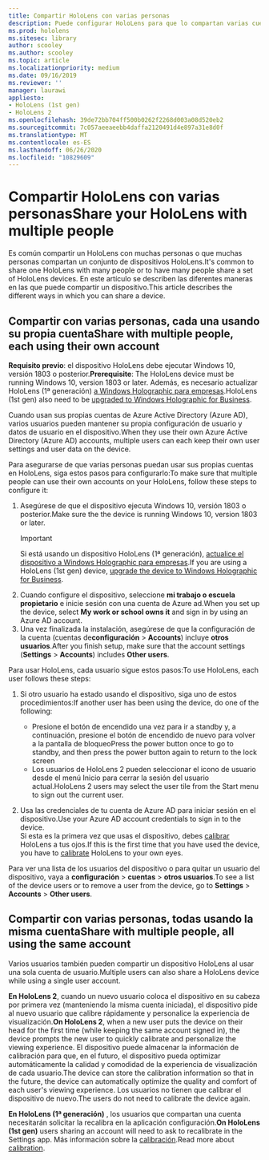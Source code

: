 ```yaml
---
title: Compartir HoloLens con varias personas
description: Puede configurar HoloLens para que lo compartan varias cuentas de Azure Active Directory o por varios usuarios que usen una sola cuenta.
ms.prod: hololens
ms.sitesec: library
author: scooley
ms.author: scooley
ms.topic: article
ms.localizationpriority: medium
ms.date: 09/16/2019
ms.reviewer: ''
manager: laurawi
appliesto:
- HoloLens (1st gen)
- HoloLens 2
ms.openlocfilehash: 39de72bb704ff500b0262f2268d003a08d520eb2
ms.sourcegitcommit: 7c057aeeaeebb4daffa2120491d4e897a31e8d0f
ms.translationtype: MT
ms.contentlocale: es-ES
ms.lasthandoff: 06/26/2020
ms.locfileid: "10829609"
---
```

# <span data-ttu-id="8ef29-103">Compartir HoloLens con varias personas</span><span class="sxs-lookup"><span data-stu-id="8ef29-103">Share your HoloLens with multiple people</span></span>

<span data-ttu-id="8ef29-104">Es común compartir un HoloLens con muchas personas o que muchas personas compartan un conjunto de dispositivos HoloLens.</span><span class="sxs-lookup"><span data-stu-id="8ef29-104">It's common to share one HoloLens with many people or to have many people share a set of HoloLens devices.</span></span>  <span data-ttu-id="8ef29-105">En este artículo se describen las diferentes maneras en las que puede compartir un dispositivo.</span><span class="sxs-lookup"><span data-stu-id="8ef29-105">This article describes the different ways in which you can share a device.</span></span>

## <span data-ttu-id="8ef29-106">Compartir con varias personas, cada una usando su propia cuenta</span><span class="sxs-lookup"><span data-stu-id="8ef29-106">Share with multiple people, each using their own account</span></span>

<span data-ttu-id="8ef29-107">**Requisito previo**: el dispositivo HoloLens debe ejecutar Windows 10, versión 1803 o posterior.</span><span class="sxs-lookup"><span data-stu-id="8ef29-107">**Prerequisite**: The HoloLens device must be running Windows 10, version 1803 or later.</span></span>  <span data-ttu-id="8ef29-108">Además, es necesario actualizar HoloLens (1ª generación) [a Windows Holographic para empresas](hololens-upgrade-enterprise.md).</span><span class="sxs-lookup"><span data-stu-id="8ef29-108">HoloLens (1st gen) also need to be [upgraded to Windows Holographic for Business](hololens-upgrade-enterprise.md).</span></span>

<span data-ttu-id="8ef29-109">Cuando usan sus propias cuentas de Azure Active Directory (Azure AD), varios usuarios pueden mantener su propia configuración de usuario y datos de usuario en el dispositivo.</span><span class="sxs-lookup"><span data-stu-id="8ef29-109">When they use their own Azure Active Directory (Azure AD) accounts, multiple users can each keep their own user settings and user data on the device.</span></span>

<span data-ttu-id="8ef29-110">Para asegurarse de que varias personas puedan usar sus propias cuentas en HoloLens, siga estos pasos para configurarlo:</span><span class="sxs-lookup"><span data-stu-id="8ef29-110">To make sure that multiple people can use their own accounts on your HoloLens, follow these steps to configure it:</span></span>

1. <span data-ttu-id="8ef29-111">Asegúrese de que el dispositivo ejecuta Windows 10, versión 1803 o posterior.</span><span class="sxs-lookup"><span data-stu-id="8ef29-111">Make sure the the device is running Windows 10, version 1803 or later.</span></span>
   > [!IMPORTANT]
   > <span data-ttu-id="8ef29-112">Si está usando un dispositivo HoloLens (1ª generación), [actualice el dispositivo a Windows Holographic para empresas](hololens1-upgrade-enterprise.md).</span><span class="sxs-lookup"><span data-stu-id="8ef29-112">If you are using a HoloLens (1st gen) device, [upgrade the device to Windows Holographic for Business](hololens1-upgrade-enterprise.md).</span></span>
1. <span data-ttu-id="8ef29-113">Cuando configure el dispositivo, seleccione **mi trabajo o escuela propietario** e inicie sesión con una cuenta de Azure ad.</span><span class="sxs-lookup"><span data-stu-id="8ef29-113">When you set up the device, select **My work or school owns it** and sign in by using an Azure AD account.</span></span>
1. <span data-ttu-id="8ef29-114">Una vez finalizada la instalación, asegúrese de que la configuración de la cuenta (cuentas de**configuración**  >  **Accounts**) incluye **otros usuarios**.</span><span class="sxs-lookup"><span data-stu-id="8ef29-114">After you finish setup, make sure that the account settings (**Settings** > **Accounts**) includes **Other users**.</span></span>

<span data-ttu-id="8ef29-115">Para usar HoloLens, cada usuario sigue estos pasos:</span><span class="sxs-lookup"><span data-stu-id="8ef29-115">To use HoloLens, each user follows these steps:</span></span>

1. <span data-ttu-id="8ef29-116">Si otro usuario ha estado usando el dispositivo, siga uno de estos procedimientos:</span><span class="sxs-lookup"><span data-stu-id="8ef29-116">If another user has been using the device, do one of the following:</span></span>
   - <span data-ttu-id="8ef29-117">Presione el botón de encendido una vez para ir a standby y, a continuación, presione el botón de encendido de nuevo para volver a la pantalla de bloqueo</span><span class="sxs-lookup"><span data-stu-id="8ef29-117">Press the power button once to go to standby, and then press the power button again to return to the lock screen</span></span>
   - <span data-ttu-id="8ef29-118">Los usuarios de HoloLens 2 pueden seleccionar el icono de usuario desde el menú Inicio para cerrar la sesión del usuario actual.</span><span class="sxs-lookup"><span data-stu-id="8ef29-118">HoloLens 2 users may select the user tile from the Start menu to sign out the current user.</span></span>

1. <span data-ttu-id="8ef29-119">Usa las credenciales de tu cuenta de Azure AD para iniciar sesión en el dispositivo.</span><span class="sxs-lookup"><span data-stu-id="8ef29-119">Use your Azure AD account credentials to sign in to the device.</span></span>  
    <span data-ttu-id="8ef29-120">Si esta es la primera vez que usas el dispositivo, debes [calibrar](hololens-calibration.md) HoloLens a tus ojos.</span><span class="sxs-lookup"><span data-stu-id="8ef29-120">If this is the first time that you have used the device, you have to [calibrate](hololens-calibration.md) HoloLens to your own eyes.</span></span>

<span data-ttu-id="8ef29-121">Para ver una lista de los usuarios del dispositivo o para quitar un usuario del dispositivo, vaya a **configuración**  >  **cuentas**  >  **otros usuarios**.</span><span class="sxs-lookup"><span data-stu-id="8ef29-121">To see a list of the device users or to remove a user from the device, go to **Settings** > **Accounts** > **Other users**.</span></span>

## <span data-ttu-id="8ef29-122">Compartir con varias personas, todas usando la misma cuenta</span><span class="sxs-lookup"><span data-stu-id="8ef29-122">Share with multiple people, all using the same account</span></span>

<span data-ttu-id="8ef29-123">Varios usuarios también pueden compartir un dispositivo HoloLens al usar una sola cuenta de usuario.</span><span class="sxs-lookup"><span data-stu-id="8ef29-123">Multiple users can also share a HoloLens device while using a single user account.</span></span>

<span data-ttu-id="8ef29-124">**En HoloLens 2**, cuando un nuevo usuario coloca el dispositivo en su cabeza por primera vez (manteniendo la misma cuenta iniciada), el dispositivo pide al nuevo usuario que calibre rápidamente y personalice la experiencia de visualización.</span><span class="sxs-lookup"><span data-stu-id="8ef29-124">**On HoloLens 2**, when a new user puts the device on their head for the first time (while keeping the same account signed in), the device prompts the new user to quickly calibrate and personalize the viewing experience.</span></span> <span data-ttu-id="8ef29-125">El dispositivo puede almacenar la información de calibración para que, en el futuro, el dispositivo pueda optimizar automáticamente la calidad y comodidad de la experiencia de visualización de cada usuario.</span><span class="sxs-lookup"><span data-stu-id="8ef29-125">The device can store the calibration information so that in the future, the device can automatically optimize the quality and comfort of each user's viewing experience.</span></span> <span data-ttu-id="8ef29-126">Los usuarios no tienen que calibrar el dispositivo de nuevo.</span><span class="sxs-lookup"><span data-stu-id="8ef29-126">The users do not need to calibrate the device again.</span></span>

<span data-ttu-id="8ef29-127">**En HoloLens (1ª generación)** , los usuarios que compartan una cuenta necesitarán solicitar la recalibra en la aplicación configuración.</span><span class="sxs-lookup"><span data-stu-id="8ef29-127">**On HoloLens (1st gen)** users sharing an account will need to ask to recalibrate in the Settings app.</span></span>  <span data-ttu-id="8ef29-128">Más información sobre la [calibración](hololens-calibration.md).</span><span class="sxs-lookup"><span data-stu-id="8ef29-128">Read more about [calibration](hololens-calibration.md).</span></span>
